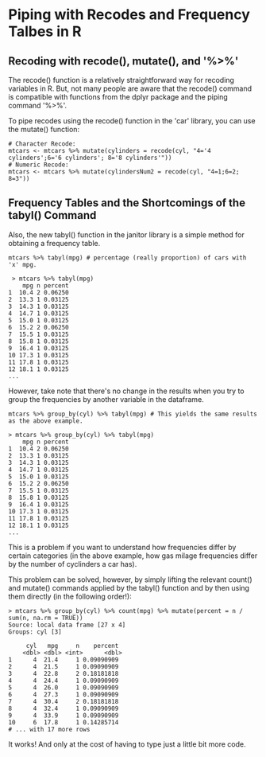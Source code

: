 # Piping with Recodes and Frequency Talbes in R

## Recoding with recode(), mutate(), and '%>%'

The recode() function is a relatively straightforward way for recoding variables in R. But, not many
people are aware that the recode() command is compatible with functions from the dplyr package and
the piping command '%>%'.

To pipe recodes using the recode() function in the 'car' library, you can use the mutate() function:

    # Character Recode:
    mtcars <- mtcars %>% mutate(cylinders = recode(cyl, "4='4 cylinders';6='6 cylinders'; 8='8 cylinders'")) 
    # Numeric Recode:
    mtcars <- mtcars %>% mutate(cylindersNum2 = recode(cyl, "4=1;6=2; 8=3")) 

## Frequency Tables and the Shortcomings of the tabyl() Command

Also, the new tabyl() function in the janitor library is a simple method for obtaining a frequency
table.

    mtcars %>% tabyl(mpg) # percentage (really proportion) of cars with 'x' mpg.
    
     > mtcars %>% tabyl(mpg)
        mpg n percent
    1  10.4 2 0.06250
    2  13.3 1 0.03125
    3  14.3 1 0.03125
    4  14.7 1 0.03125
    5  15.0 1 0.03125
    6  15.2 2 0.06250
    7  15.5 1 0.03125
    8  15.8 1 0.03125
    9  16.4 1 0.03125
    10 17.3 1 0.03125
    11 17.8 1 0.03125
    12 18.1 1 0.03125
    ...

However, take note that there's no change in the results when you try to group the frequencies by another variable in the dataframe. 
    
    mtcars %>% group_by(cyl) %>% tabyl(mpg) # This yields the same results as the above example.
    
    > mtcars %>% group_by(cyl) %>% tabyl(mpg)
        mpg n percent
    1  10.4 2 0.06250
    2  13.3 1 0.03125
    3  14.3 1 0.03125
    4  14.7 1 0.03125
    5  15.0 1 0.03125
    6  15.2 2 0.06250
    7  15.5 1 0.03125
    8  15.8 1 0.03125
    9  16.4 1 0.03125
    10 17.3 1 0.03125
    11 17.8 1 0.03125
    12 18.1 1 0.03125
    ...

This is a problem if you want to understand how frequencies differ by certain categories (in the above example, how gas milage frequencies differ by the number of cyclinders a car has). 

This problem can be solved, however, by simply lifting the relevant count() and mutate() commands applied 
by the tabyl() function and by then using them directly (in the following order!):

    > mtcars %>% group_by(cyl) %>% count(mpg) %>% mutate(percent = n / sum(n, na.rm = TRUE))
    Source: local data frame [27 x 4]
    Groups: cyl [3]

         cyl   mpg     n    percent
        <dbl> <dbl> <int>      <dbl>
    1      4  21.4     1 0.09090909
    2      4  21.5     1 0.09090909
    3      4  22.8     2 0.18181818
    4      4  24.4     1 0.09090909
    5      4  26.0     1 0.09090909
    6      4  27.3     1 0.09090909
    7      4  30.4     2 0.18181818
    8      4  32.4     1 0.09090909
    9      4  33.9     1 0.09090909
    10     6  17.8     1 0.14285714
    # ... with 17 more rows

It works! And only at the cost of having to type just a little bit more code.

